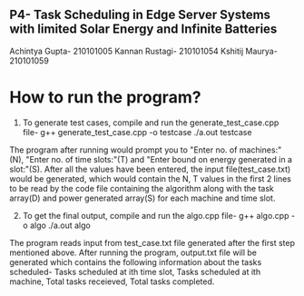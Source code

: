 ## P4- Task Scheduling in Edge Server Systems with limited Solar Energy and Infinite Batteries
Achintya Gupta- 210101005
Kannan Rustagi- 210101054
Kshitij Maurya- 210101059

# How to run the program?

1. To generate test cases, compile and run the generate_test_case.cpp file-
    g++ generate_test_case.cpp -o testcase
    ./a.out testcase

The program after running would prompt you to "Enter no. of machines:"(N), "Enter no. of time slots:"(T) and "Enter bound on energy generated in a slot:"(S). After all the values have been entered, the input file(test_case.txt) would be generated, which would contain the N, T values in the first 2 lines to be read by the code file containing the algorithm along with the task array(D) and power generated array(S) for each machine and time slot.

2. To get the final output, compile and run the algo.cpp file-
    g++ algo.cpp -o algo
    ./a.out algo

The program reads input from test_case.txt file generated after the first step mentioned above. After running the program, output.txt file will be generated which contains the following information about the tasks scheduled-
Tasks scheduled at ith time slot, Tasks scheduled at ith machine, Total tasks receieved, Total tasks completed.
